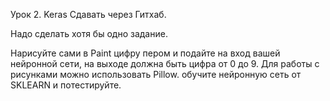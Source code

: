 Урок 2. Keras
Сдавать через Гитхаб.

Надо сделать хотя бы одно задание.

Нарисуйте сами в Paint цифру пером и подайте на вход вашей нейронной сети, на выходе должна быть цифра от 0 до 9. Для работы с рисунками можно использовать Pillow.
обучите нейронную сеть от SKLEARN и потестируйте.

